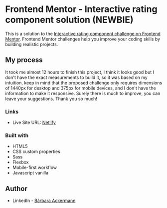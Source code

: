 # Frontend Mentor - Interactive rating component solution (NEWBIE)

This is a solution to the [Interactive rating component challenge on Frontend Mentor](https://www.frontendmentor.io/challenges/interactive-rating-component-koxpeBUmI). Frontend Mentor challenges help you improve your coding skills by building realistic projects. 

## My process

It took me almost 12 hours to finish this project, I think it looks good but I don't have the exact measurements to build it, so it was based on my intuition, keep in mind that the proposed challenge only requires dimensions of 1440px for desktop and 375px for mobile devices, and I don't have the information to make it responsive. Surely there is much to improve, you can leave your suggestions. Thank you so much!

### Links

- Live Site URL: [Netlify](https://imaginative-blini-91d6e0.netlify.app/)

### Built with

- HTML5
- CSS custom properties
- Sass
- Flexbox
- Mobile-first workflow
- Javascript vanilla

## Author

- LinkedIn - [Bárbara Ackermann](https://www.linkedin.com/in/barchuackermann/)
